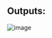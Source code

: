 ## Outputs:
![image](https://github.com/user-attachments/assets/7a32df1d-8620-4169-9549-a2ee14ae2678)
